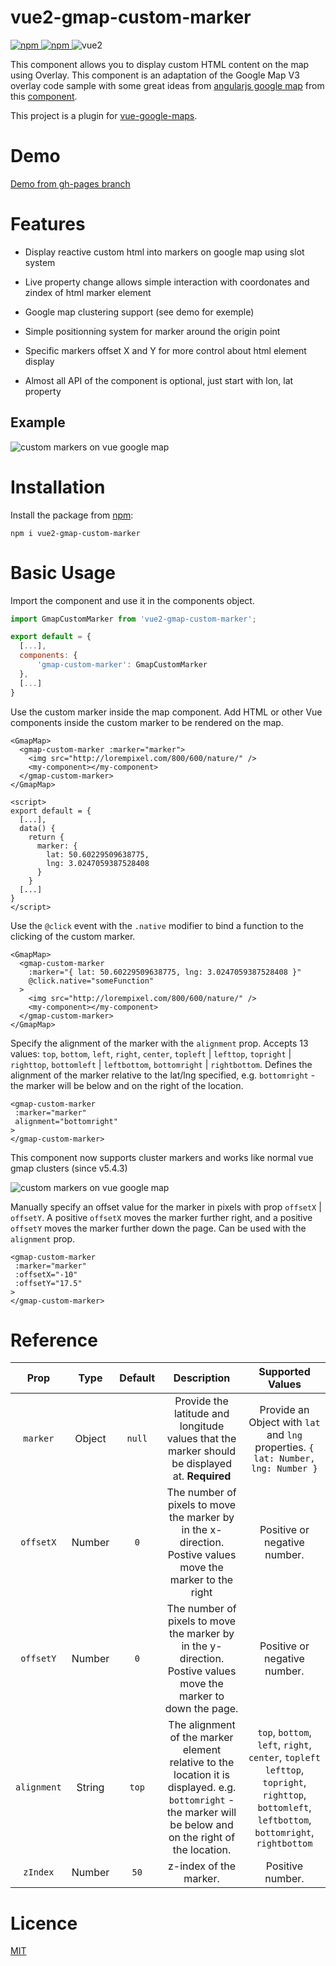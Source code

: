 # vue2-gmap-custom-marker


[
 ![npm](https://img.shields.io/npm/v/vue2-gmap-custom-marker.svg)
 ![npm](https://img.shields.io/npm/dm/vue2-gmap-custom-marker.svg)
](https://www.npmjs.com/package/vue2-gmap-custom-marker)
![vue2](https://img.shields.io/badge/vue-2.x-brightgreen.svg)

This component allows you to display custom HTML content on the map using Overlay.
This component is an adaptation of the Google Map V3 overlay code sample with some great ideas from [angularjs google map](https://ngmap.github.io/) from this [component](https://github.com/allenhwkim/angularjs-google-maps/blob/master/directives/custom-marker.js).

This project is a plugin for [vue-google-maps](https://github.com/xkjyeah/vue-google-maps).

# Demo

[Demo from gh-pages branch](https://eregnier.github.io/vue2-gmap-custom-marker/dist/)

# Features

 * Display reactive custom html into markers on google map using slot system
 
 * Live property change allows simple interaction with coordonates and zindex of html marker element
 
 * Google map clustering support (see demo for exemple) 
 
 * Simple positionning system for marker around the origin point
 
 * Specific markers offset X and Y for more control about html element display
 
 * Almost all API of the component is optional, just start with lon, lat property

## Example

![custom markers on vue google map](sample.png)

# Installation

Install the package from [npm](https://www.npmjs.com/package/vue2-gmap-custom-marker):

`npm i vue2-gmap-custom-marker`

# Basic Usage

Import the component and use it in the components object.

```javascript
import GmapCustomMarker from 'vue2-gmap-custom-marker';

export default = {
  [...],
  components: {
      'gmap-custom-marker': GmapCustomMarker
  },
  [...]
}
```

Use the custom marker inside the map component. Add HTML or other Vue components inside the custom marker to be rendered on the map.

```vue
<GmapMap>
  <gmap-custom-marker :marker="marker">
    <img src="http://lorempixel.com/800/600/nature/" />
    <my-component></my-component>
  </gmap-custom-marker>
</GmapMap>

<script>
export default = {
  [...],
  data() {
    return {
      marker: {
        lat: 50.60229509638775,
        lng: 3.0247059387528408
      }
    }
  [...]
}
</script>
```

Use the `@click` event with the `.native` modifier to bind a function to the clicking of the custom marker.

```vue
<GmapMap>
  <gmap-custom-marker
    :marker="{ lat: 50.60229509638775, lng: 3.0247059387528408 }"
    @click.native="someFunction"
  >
    <img src="http://lorempixel.com/800/600/nature/" />
    <my-component></my-component>
  </gmap-custom-marker>
</GmapMap>
```

Specify the alignment of the marker with the `alignment` prop. Accepts 13 values: `top`, `bottom`, `left`, `right`, `center`, `topleft` | `lefttop`, `topright` | `righttop`, `bottomleft` | `leftbottom`, `bottomright` | `rightbottom`. Defines the alignment of the marker relative to the lat/lng specified, e.g. `bottomright` - the marker will be below and on the right of the location.

 ```vue
 <gmap-custom-marker
  :marker="marker"
  alignment="bottomright"
>
</gmap-custom-marker>
 ```

This component now supports cluster markers and works like normal vue gmap clusters (since v5.4.3)

 ![custom markers on vue google map](alignment.png)


Manually specify an offset value for the marker in pixels with prop `offsetX` | `offsetY`. A positive `offsetX` moves the marker further right, and a positive `offsetY` moves the marker further down the page. Can be used with the `alignment` prop.

 ```vue
 <gmap-custom-marker
  :marker="marker"
  :offsetX="-10"
  :offsetY="17.5"
>
</gmap-custom-marker>
 ```

# Reference

**Prop**|**Type**|**Default**|**Description**|**Supported Values**
:-----:|:-----:|:-----:|:-----:|:-----:
`marker`|Object|`null`|Provide the latitude and longitude values that the marker should be displayed at. **Required**|Provide an Object with `lat` and `lng` properties. `{ lat: Number, lng: Number }`
`offsetX`|Number|`0`|The number of pixels to move the marker by in the x-direction. Postive values move the marker to the right|Positive or negative number.
`offsetY`|Number|`0`|The number of pixels to move the marker by in the y-direction. Postive values move the marker to down the page.|Positive or negative number.
`alignment`|String|`top`|The alignment of the marker element relative to the location it is displayed. e.g. `bottomright` - the marker will be below and on the right of the location.|`top`, `bottom`, `left`, `right`, `center`, `topleft`  `lefttop`, `topright`, `righttop`, `bottomleft`, `leftbottom`, `bottomright`, `rightbottom`
`zIndex`|Number|`50`| z-index of the marker. | Positive number.

# Licence

[MIT](https://en.wikipedia.org/wiki/MIT_License)
